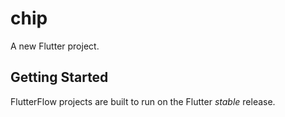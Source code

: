 # chip

A new Flutter project.

## Getting Started

FlutterFlow projects are built to run on the Flutter _stable_ release.
